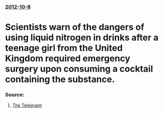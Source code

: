 ### [2012-10-8](/news/2012/10/8/index.md)

# Scientists warn of the dangers of using liquid nitrogen in drinks after a teenage girl from the United Kingdom required emergency surgery upon consuming a cocktail containing the substance. 




### Source:

1. [The Telegraph](http://www.telegraph.co.uk/health/9594000/Warning-over-liquid-nitrogen-drinks-after-girl-loses-stomach.html)
